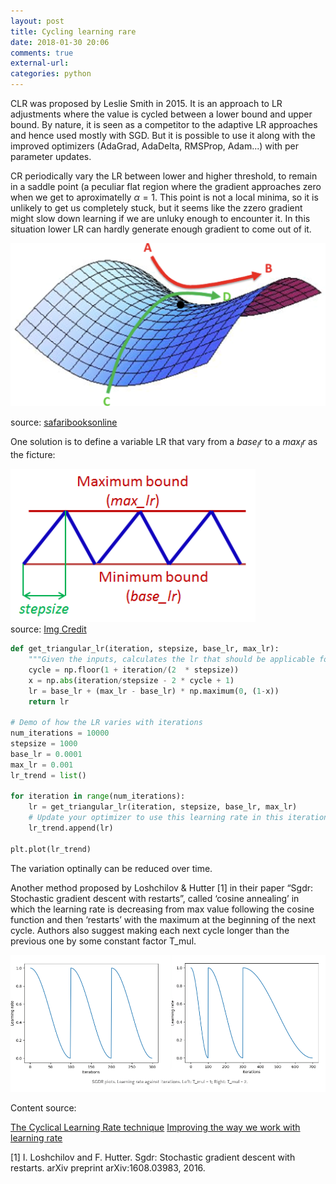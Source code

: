 ```yaml
---
layout: post
title: Cycling learning rare
date: 2018-01-30 20:06
comments: true
external-url:
categories: python
---
```


CLR was proposed by Leslie Smith in 2015. It is an approach to LR adjustments where the value is cycled between a lower bound and upper bound. By nature, it is seen as a competitor to the adaptive LR approaches and hence used mostly with SGD. But it is possible to use it along with the improved optimizers (AdaGrad, AdaDelta, RMSProp, Adam...) with per parameter updates.

CR periodically vary the LR between lower and higher threshold, to remain in a saddle point (a peculiar flat region where the gradient approaches zero when we get to aproximatelly $\alpha=1$. This point is not a local minima, so it is unlikely to get us completely stuck, but it seems like the zzero gradient might slow down learning if we are unluky enough to encounter it. In this situation lower LR can hardly generate enough gradient to come out of it.

![Saddle point in a two dimensional error surface](/assets/15-saddlepoint.png)

source: [safaribooksonline](https://www.safaribooksonline.com/library/view/fundamentals-of-deep/9781491925607/ch04.html)

One solution is to define a variable LR that vary from a $base_lr$ to a $max_lr$ as the ficture:  

![Triangular LR policy.](/assets/15-clr-triangle.png)  
source: [Img Credit](https://arxiv.org/pdf/1506.01186.pdf)

```python
def get_triangular_lr(iteration, stepsize, base_lr, max_lr):
    """Given the inputs, calculates the lr that should be applicable for this iteration"""
    cycle = np.floor(1 + iteration/(2  * stepsize))
    x = np.abs(iteration/stepsize - 2 * cycle + 1)
    lr = base_lr + (max_lr - base_lr) * np.maximum(0, (1-x))
    return lr

# Demo of how the LR varies with iterations
num_iterations = 10000
stepsize = 1000
base_lr = 0.0001
max_lr = 0.001
lr_trend = list()

for iteration in range(num_iterations):
    lr = get_triangular_lr(iteration, stepsize, base_lr, max_lr)
    # Update your optimizer to use this learning rate in this iteration
    lr_trend.append(lr)

plt.plot(lr_trend)
```
The variation optinally can be reduced over time.

Another method proposed by Loshchilov & Hutter [1] in their paper “Sgdr: Stochastic gradient descent with restarts”, called ‘cosine annealing’ in which the learning rate is decreasing from max value following the cosine function and then ‘restarts’ with the maximum at the beginning of the next cycle. Authors also suggest making each next cycle longer than the previous one by some constant factor T_mul.

![Cosinus LR policy.](/assets/cosinus.png)  

Content source: 

[The Cyclical Learning Rate technique](http://teleported.in/posts/cyclic-learning-rate/)
[Improving the way we work with learning rate](https://techburst.io/improving-the-way-we-work-with-learning-rate-5e99554f163b)

[1] I. Loshchilov and F. Hutter. Sgdr: Stochastic gradient descent with restarts.
arXiv preprint arXiv:1608.03983, 2016.
